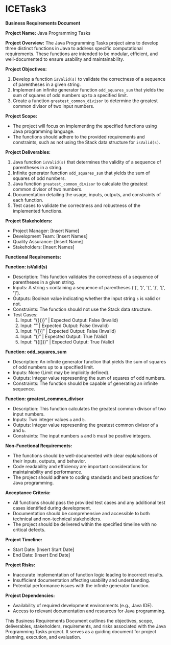 # ICETask3
**Business Requirements Document**

**Project Name:** Java Programming Tasks

**Project Overview:**
The Java Programming Tasks project aims to develop three distinct functions in Java to address specific computational requirements. These functions are intended to be modular, efficient, and well-documented to ensure usability and maintainability.

**Project Objectives:**
1. Develop a function `isValid(s)` to validate the correctness of a sequence of parentheses in a given string.
2. Implement an infinite generator function `odd_squares_sum` that yields the sum of squares of odd numbers up to a specified limit.
3. Create a function `greatest_common_divisor` to determine the greatest common divisor of two input numbers.

**Project Scope:**
- The project will focus on implementing the specified functions using Java programming language.
- The functions should adhere to the provided requirements and constraints, such as not using the Stack data structure for `isValid(s)`.

**Project Deliverables:**
1. Java function `isValid(s)` that determines the validity of a sequence of parentheses in a string.
2. Infinite generator function `odd_squares_sum` that yields the sum of squares of odd numbers.
3. Java function `greatest_common_divisor` to calculate the greatest common divisor of two numbers.
4. Documentation detailing the usage, inputs, outputs, and constraints of each function.
5. Test cases to validate the correctness and robustness of the implemented functions.

**Project Stakeholders:**
- Project Manager: [Insert Name]
- Development Team: [Insert Names]
- Quality Assurance: [Insert Name]
- Stakeholders: [Insert Names]

**Functional Requirements:**

**Function: isValid(s)**
- Description: This function validates the correctness of a sequence of parentheses in a given string.
- Inputs: A string `s` containing a sequence of parentheses ('(', ')', '{', '}', '[', ']').
- Outputs: Boolean value indicating whether the input string `s` is valid or not.
- Constraints: The function should not use the Stack data structure.
- Test Cases:
  1. Input: “{}{)}” | Expected Output: False (Invalid)
  2. Input: “” | Expected Output: False (Invalid)
  3. Input: “{[}]” | Expected Output: False (Invalid)
  4. Input: “()” | Expected Output: True (Valid)
  5. Input: “({[]})” | Expected Output: True (Valid)

**Function: odd_squares_sum**
- Description: An infinite generator function that yields the sum of squares of odd numbers up to a specified limit.
- Inputs: None (Limit may be implicitly defined).
- Outputs: Integer value representing the sum of squares of odd numbers.
- Constraints: The function should be capable of generating an infinite sequence.
  
**Function: greatest_common_divisor**
- Description: This function calculates the greatest common divisor of two input numbers.
- Inputs: Two integer values `a` and `b`.
- Outputs: Integer value representing the greatest common divisor of `a` and `b`.
- Constraints: The input numbers `a` and `b` must be positive integers.

**Non-Functional Requirements:**
- The functions should be well-documented with clear explanations of their inputs, outputs, and behavior.
- Code readability and efficiency are important considerations for maintainability and performance.
- The project should adhere to coding standards and best practices for Java programming.

**Acceptance Criteria:**
- All functions should pass the provided test cases and any additional test cases identified during development.
- Documentation should be comprehensive and accessible to both technical and non-technical stakeholders.
- The project should be delivered within the specified timeline with no critical defects.

**Project Timeline:**
- Start Date: [Insert Start Date]
- End Date: [Insert End Date]

**Project Risks:**
- Inaccurate implementation of function logic leading to incorrect results.
- Insufficient documentation affecting usability and understanding.
- Potential performance issues with the infinite generator function.

**Project Dependencies:**
- Availability of required development environments (e.g., Java IDE).
- Access to relevant documentation and resources for Java programming.

This Business Requirements Document outlines the objectives, scope, deliverables, stakeholders, requirements, and risks associated with the Java Programming Tasks project. It serves as a guiding document for project planning, execution, and evaluation.
